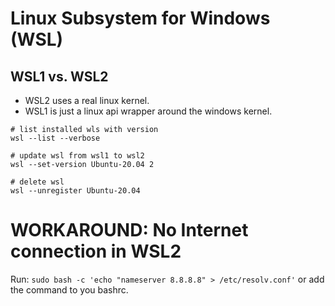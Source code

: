 # Linux Subsystem for Windows (WSL)

## WSL1 vs. WSL2

- WSL2 uses a real linux kernel. 
- WSL1 is just a linux api wrapper around the windows kernel.

```shell
# list installed wls with version 
wsl --list --verbose

# update wsl from wsl1 to wsl2
wsl --set-version Ubuntu-20.04 2

# delete wsl
wsl --unregister Ubuntu-20.04
```

# WORKAROUND: No Internet connection in WSL2

Run: `sudo bash -c 'echo "nameserver 8.8.8.8" > /etc/resolv.conf'` or add the command to you bashrc. 